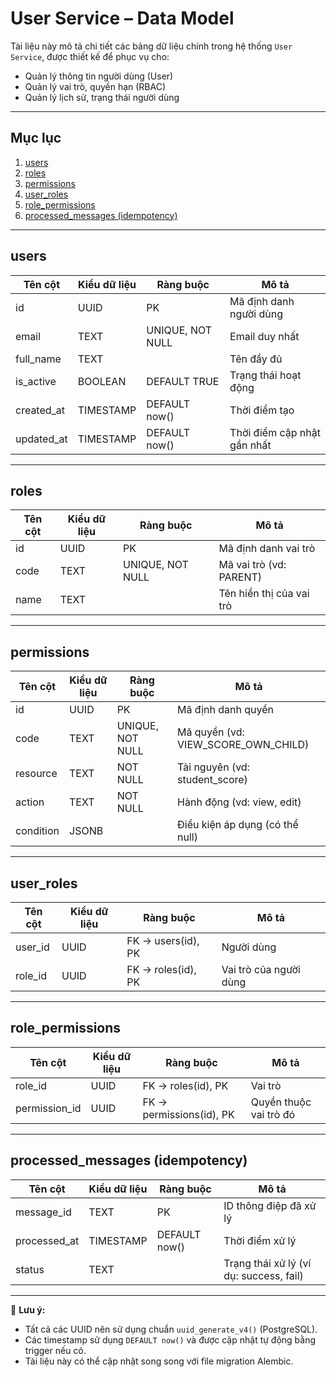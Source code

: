 # User Service – Data Model

Tài liệu này mô tả chi tiết các bảng dữ liệu chính trong hệ thống `User Service`, được thiết kế để phục vụ cho:

- Quản lý thông tin người dùng (User)
- Quản lý vai trò, quyền hạn (RBAC)
- Quản lý lịch sử, trạng thái người dùng

---

## Mục lục

1. [users](#users)
2. [roles](#roles)
3. [permissions](#permissions)
4. [user_roles](#user_roles)
5. [role_permissions](#role_permissions)
6. [processed_messages (idempotency)](#processed_messages-idempotency)

---

## users

| Tên cột       | Kiểu dữ liệu | Ràng buộc         | Mô tả                         |
|---------------|--------------|--------------------|-------------------------------|
| id            | UUID         | PK                 | Mã định danh người dùng       |
| email         | TEXT         | UNIQUE, NOT NULL   | Email duy nhất                |
| full_name     | TEXT         |                    | Tên đầy đủ                    |
| is_active     | BOOLEAN      | DEFAULT TRUE       | Trạng thái hoạt động          |
| created_at    | TIMESTAMP    | DEFAULT now()      | Thời điểm tạo                 |
| updated_at    | TIMESTAMP    | DEFAULT now()      | Thời điểm cập nhật gần nhất   |

---

## roles

| Tên cột     | Kiểu dữ liệu | Ràng buộc       | Mô tả                      |
|-------------|--------------|------------------|----------------------------|
| id          | UUID         | PK               | Mã định danh vai trò       |
| code        | TEXT         | UNIQUE, NOT NULL | Mã vai trò (vd: PARENT)    |
| name        | TEXT         |                  | Tên hiển thị của vai trò   |

---

## permissions

| Tên cột     | Kiểu dữ liệu | Ràng buộc       | Mô tả                            |
|-------------|--------------|------------------|----------------------------------|
| id          | UUID         | PK               | Mã định danh quyền               |
| code        | TEXT         | UNIQUE, NOT NULL | Mã quyền (vd: VIEW_SCORE_OWN_CHILD) |
| resource    | TEXT         | NOT NULL         | Tài nguyên (vd: student_score)   |
| action      | TEXT         | NOT NULL         | Hành động (vd: view, edit)       |
| condition   | JSONB        |                  | Điều kiện áp dụng (có thể null)  |

---

## user_roles

| Tên cột     | Kiểu dữ liệu | Ràng buộc                 | Mô tả                    |
|-------------|--------------|----------------------------|--------------------------|
| user_id     | UUID         | FK → users(id), PK         | Người dùng               |
| role_id     | UUID         | FK → roles(id), PK         | Vai trò của người dùng   |

---

## role_permissions

| Tên cột     | Kiểu dữ liệu | Ràng buộc                     | Mô tả                         |
|-------------|--------------|-------------------------------|-------------------------------|
| role_id     | UUID         | FK → roles(id), PK            | Vai trò                       |
| permission_id | UUID       | FK → permissions(id), PK      | Quyền thuộc vai trò đó        |

---

## processed_messages (idempotency)

| Tên cột        | Kiểu dữ liệu | Ràng buộc         | Mô tả                                    |
|----------------|--------------|--------------------|------------------------------------------|
| message_id     | TEXT         | PK                 | ID thông điệp đã xử lý                   |
| processed_at   | TIMESTAMP    | DEFAULT now()      | Thời điểm xử lý                         |
| status         | TEXT         |                    | Trạng thái xử lý (ví dụ: success, fail) |

---

📌 **Lưu ý:**
- Tất cả các UUID nên sử dụng chuẩn `uuid_generate_v4()` (PostgreSQL).
- Các timestamp sử dụng `DEFAULT now()` và được cập nhật tự động bằng trigger nếu có.
- Tài liệu này có thể cập nhật song song với file migration Alembic.


